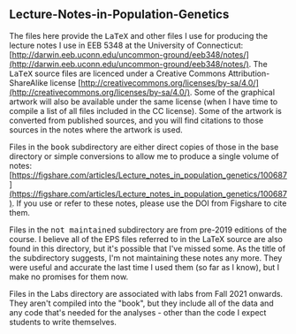 ## Lecture-Notes-in-Population-Genetics

The files here provide the <tt>LaTeX</tt> and other files I use for
producing the lecture notes I use in EEB 5348 at the University of
Connecticut:
[http://darwin.eeb.uconn.edu/uncommon-ground/eeb348/notes/](http://darwin.eeb.uconn.edu/uncommon-ground/eeb348/notes/). The
<tt>LaTeX</tt> source files are licenced under a Creative Commons
Attribution-ShareAlike license
[http://creativecommons.org/licenses/by-sa/4.0/](http://creativecommons.org/licenses/by-sa/4.0/). Some of the
graphical artwork will also be available under the same license (when
I have time to compile a list of all files included in the CC
license). Some of the artwork is converted from published sources, and
you will find citations to those sources in the notes where the
artwork is used.

Files in the <tt>book</tt> subdirectory are either direct copies of
those in the base directory or simple conversions to allow me to
produce a single volume of notes:
[https://figshare.com/articles/Lecture_notes_in_population_genetics/100687](https://figshare.com/articles/Lecture_notes_in_population_genetics/100687). If
you use or refer to these notes, please use the DOI from Figshare to
cite them.

Files in the <tt>not maintained</tt> subdirectory are from pre-2019
editions of the course. I believe all of the EPS files referred to in
the LaTeX source are also found in this directory, but it's possible
that I've missed some. As the title of the subdirectory suggests, I'm
not maintaining these notes any more. They were useful and accurate
the last time I used them (so far as I know), but I make no promises
for them now.

Files in the Labs directory are associated with labs from Fall 2021
onwards. They aren't compiled into the "book", but they include all of
the data and any code that's needed for the analyses - other than the
code I expect students to write themselves.
